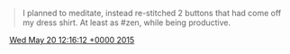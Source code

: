 > I planned to meditate, instead re\-stitched 2 buttons that had come off my dress shirt\. At least as \#zen, while being productive\.

<img src="../../media/tweet.ico" width="12" /> [Wed May 20 12:16:12 +0000 2015](https://twitter.com/DromerDenker/status/600998457533411328)